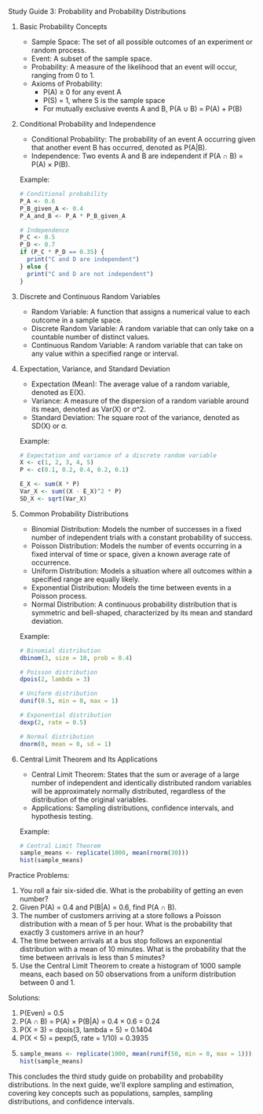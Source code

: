 Study Guide 3: Probability and Probability Distributions

1. Basic Probability Concepts
   - Sample Space: The set of all possible outcomes of an experiment or random process.
   - Event: A subset of the sample space.
   - Probability: A measure of the likelihood that an event will occur, ranging from 0 to 1.
   - Axioms of Probability: 
     - P(A) ≥ 0 for any event A
     - P(S) = 1, where S is the sample space
     - For mutually exclusive events A and B, P(A ∪ B) = P(A) + P(B)

2. Conditional Probability and Independence
   - Conditional Probability: The probability of an event A occurring given that another event B has occurred, denoted as P(A|B).
   - Independence: Two events A and B are independent if P(A ∩ B) = P(A) × P(B).
   
   Example:
   ```R
   # Conditional probability
   P_A <- 0.6
   P_B_given_A <- 0.4
   P_A_and_B <- P_A * P_B_given_A
   
   # Independence
   P_C <- 0.5
   P_D <- 0.7
   if (P_C * P_D == 0.35) {
     print("C and D are independent")
   } else {
     print("C and D are not independent")
   }
   ```

3. Discrete and Continuous Random Variables
   - Random Variable: A function that assigns a numerical value to each outcome in a sample space.
   - Discrete Random Variable: A random variable that can only take on a countable number of distinct values.
   - Continuous Random Variable: A random variable that can take on any value within a specified range or interval.

4. Expectation, Variance, and Standard Deviation
   - Expectation (Mean): The average value of a random variable, denoted as E(X).
   - Variance: A measure of the dispersion of a random variable around its mean, denoted as Var(X) or σ^2.
   - Standard Deviation: The square root of the variance, denoted as SD(X) or σ.
   
   Example:
   ```R
   # Expectation and variance of a discrete random variable
   X <- c(1, 2, 3, 4, 5)
   P <- c(0.1, 0.2, 0.4, 0.2, 0.1)
   
   E_X <- sum(X * P)
   Var_X <- sum((X - E_X)^2 * P)
   SD_X <- sqrt(Var_X)
   ```

5. Common Probability Distributions
   - Binomial Distribution: Models the number of successes in a fixed number of independent trials with a constant probability of success.
   - Poisson Distribution: Models the number of events occurring in a fixed interval of time or space, given a known average rate of occurrence.
   - Uniform Distribution: Models a situation where all outcomes within a specified range are equally likely.
   - Exponential Distribution: Models the time between events in a Poisson process.
   - Normal Distribution: A continuous probability distribution that is symmetric and bell-shaped, characterized by its mean and standard deviation.
   
   Example:
   ```R
   # Binomial distribution
   dbinom(3, size = 10, prob = 0.4)
   
   # Poisson distribution
   dpois(2, lambda = 3)
   
   # Uniform distribution
   dunif(0.5, min = 0, max = 1)
   
   # Exponential distribution
   dexp(2, rate = 0.5)
   
   # Normal distribution
   dnorm(0, mean = 0, sd = 1)
   ```

6. Central Limit Theorem and Its Applications
   - Central Limit Theorem: States that the sum or average of a large number of independent and identically distributed random variables will be approximately normally distributed, regardless of the distribution of the original variables.
   - Applications: Sampling distributions, confidence intervals, and hypothesis testing.
   
   Example:
   ```R
   # Central Limit Theorem
   sample_means <- replicate(1000, mean(rnorm(30)))
   hist(sample_means)
   ```

Practice Problems:

1. You roll a fair six-sided die. What is the probability of getting an even number?
2. Given P(A) = 0.4 and P(B|A) = 0.6, find P(A ∩ B).
3. The number of customers arriving at a store follows a Poisson distribution with a mean of 5 per hour. What is the probability that exactly 3 customers arrive in an hour?
4. The time between arrivals at a bus stop follows an exponential distribution with a mean of 10 minutes. What is the probability that the time between arrivals is less than 5 minutes?
5. Use the Central Limit Theorem to create a histogram of 1000 sample means, each based on 50 observations from a uniform distribution between 0 and 1.

Solutions:

1. P(Even) = 0.5
2. P(A ∩ B) = P(A) × P(B|A) = 0.4 × 0.6 = 0.24
3. P(X = 3) = dpois(3, lambda = 5) = 0.1404
4. P(X < 5) = pexp(5, rate = 1/10) = 0.3935
5. 
   ```R
   sample_means <- replicate(1000, mean(runif(50, min = 0, max = 1)))
   hist(sample_means)
   ```

This concludes the third study guide on probability and probability distributions. In the next guide, we'll explore sampling and estimation, covering key concepts such as populations, samples, sampling distributions, and confidence intervals.